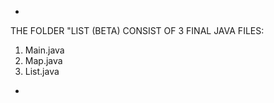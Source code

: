 -

THE FOLDER "LIST (BETA) CONSIST OF 3 FINAL JAVA FILES:
  
  1) Main.java
  2) Map.java
  3) List.java

-
